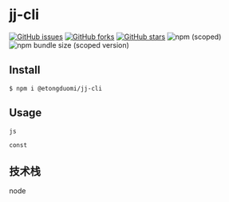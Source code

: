 <!--
 * @Author: etong
 * @Date: 2021-10-26 18:20:11
 * @LastEditTime: 2021-10-27 13:59:08
 * @LastEditors: your name
 * @Description: 
 * @FilePath: \jj-cli\README.md
 * Think first, Program later
-->
# jj-cli

[![GitHub issues](https://img.shields.io/github/issues/challengerST/jj-cli)](https://github.com/challengerST/jj-cli/issues)
[![GitHub forks](https://img.shields.io/github/forks/challengerST/jj-cli)](https://github.com/challengerST/jj-cli/network)
[![GitHub stars](https://img.shields.io/github/stars/challengerST/jj-cli)](https://github.com/challengerST/jj-cli/stargazers)
![npm (scoped)](https://img.shields.io/npm/v/@etongduomi/jj-cli)
![npm bundle size (scoped version)](https://img.shields.io/bundlephobia/min/@etongduomi/jj-cli/1.0.0)
## Install
```
$ npm i @etongduomi/jj-cli
```

## Usage
```
js

const 
```

## 技术栈
node